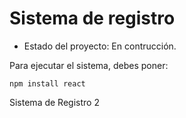 <h1> Sistema de registro</h1>

- Estado del proyecto: En contrucción.

 Para ejecutar el sistema, debes poner:

 ```npm install react```
 
Sistema de Registro 2
